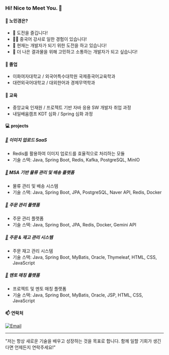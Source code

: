 ### Hi! Nice to Meet You.  🙌

#### 📝 노민경은?

- 🚀 도전을 즐깁니다! 
- 👩‍🏫 중국어 강사로 일한 경험이 있습니다!
- 🎯 현재는 개발자가 되기 위한 도전을 하고 있습니다!
- 👥 더 나은 결과물을 위해 고민하고 소통하는 개발자가 되고 싶습니다!

#### 🌟 졸업
- 이화여자대학교 / 외국어특수대학원 국제중국어교육학과 
- 대련외국어대학교 / 대외한어과 경제무역학과

#### 🌟 교육
- 중앙교육 인재원 / 프로젝트 기반 자바 응용 SW 개발자 취업 과정  
- 내일배움캠프 KDT 심화 / Spring 심화 과정
 
#### 💻 projects

##### [🔗](https://github.com/minjjings/ImageXpress) 이미지 업로드 SaaS 
- Redis를 활용하여 이미지 업로드를 효율적으로 처리하는 모듈
- 기술 스택: Java, Spring Boot, Redis, Kafka, PostgreSQL, MinIO  

##### [🔗](https://github.com/MSA-Logistics-service/backend.git) MSA 기반 물류 관리 및 배송 플랫폼  
  - 물류 관리 및 배송 시스템 
  - 기술 스택: Java, Spring Boot, JPA, PostgreSQL, Naver API, Redis, Docker

##### [🔗](https://github.com/Business-AI-24/Server.git) 주문 관리 플랫폼   
  - 주문 관리 플랫폼 
  - 기술 스택: Java, Spring Boot, JPA, Redis, Docker, Gemini API 

##### [🔗](https://github.com/minjjings/ErpProjec.git) 주문 & 재고 관리 시스템  
  - 주문 재고 관리 시스템 
  - 기술 스택: Java, Spring Boot, MyBatis, Oracle, Thymeleaf, HTML, CSS, JavaScript

##### [🔗](https://github.com/minjjings/devhub.git) 멘토 매칭 플랫폼   
  - 프로젝트 및 멘토 매칭 플랫폼 
  - 기술 스택: Java, Spring Boot, MyBatis, Oracle, JSP, HTML, CSS, JavaScript

#### 📫 연락처

[![Email](https://img.shields.io/badge/Email-D14836?style=for-the-badge&logo=gmail&logoColor=white)](mailto:olrrrrrr@naver.com)

---

"저는 항상 새로운 기술을 배우고 성장하는 것을 목표로 합니다. 함께 일할 기회가 생긴다면 언제든지 연락주세요!"
